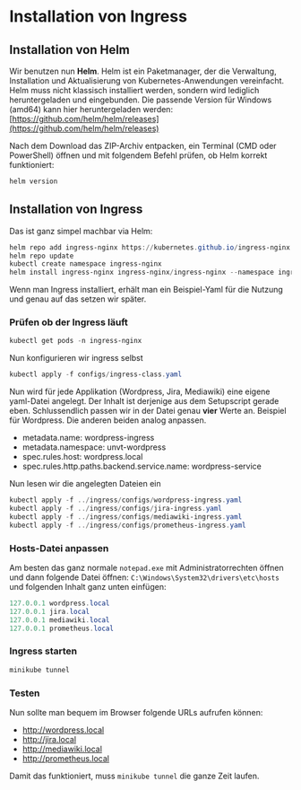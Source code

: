 # Installation von Ingress

## Installation von Helm

Wir benutzen nun **Helm**. Helm ist ein Paketmanager, der die Verwaltung, Installation und Aktualisierung von Kubernetes-Anwendungen vereinfacht. Helm muss nicht klassisch installiert werden, sondern wird lediglich heruntergeladen und eingebunden. Die passende Version für Windows (amd64) kann hier heruntergeladen werden:  [https://github.com/helm/helm/releases](https://github.com/helm/helm/releases)

Nach dem Download das ZIP-Archiv entpacken, ein Terminal (CMD oder PowerShell) öffnen und mit folgendem Befehl prüfen, ob Helm korrekt funktioniert:

```powershell
helm version
```

## Installation von Ingress

Das ist ganz simpel machbar via Helm:
```powershell
helm repo add ingress-nginx https://kubernetes.github.io/ingress-nginx
helm repo update
kubectl create namespace ingress-nginx
helm install ingress-nginx ingress-nginx/ingress-nginx --namespace ingress-nginx
```
Wenn man Ingress installiert, erhält man ein Beispiel-Yaml für die Nutzung und genau auf das setzen wir später.

### Prüfen ob der Ingress läuft
```powershell
kubectl get pods -n ingress-nginx
```

Nun konfigurieren wir ingress selbst
```powershell
kubectl apply -f configs/ingress-class.yaml
```

Nun wird für jede Applikation (Wordpress, Jira, Mediawiki) eine eigene yaml-Datei angelegt. Der Inhalt ist derjenige aus dem Setupscript gerade eben. Schlussendlich passen wir in der Datei genau **vier** Werte an. Beispiel für Wordpress. Die anderen beiden analog anpassen.
- metadata.name: wordpress-ingress
- metadata.namespace: unvt-wordpress
- spec.rules.host: wordpress.local
- spec.rules.http.paths.backend.service.name: wordpress-service

Nun lesen wir die angelegten Dateien ein
```powershell
kubectl apply -f ../ingress/configs/wordpress-ingress.yaml
kubectl apply -f ../ingress/configs/jira-ingress.yaml
kubectl apply -f ../ingress/configs/mediawiki-ingress.yaml
kubectl apply -f ../ingress/configs/prometheus-ingress.yaml
```

### Hosts-Datei anpassen

Am besten das ganz normale `notepad.exe` mit Administratorrechten öffnen und dann folgende Datei öffnen:
`C:\Windows\System32\drivers\etc\hosts` und folgenden Inhalt ganz unten einfügen:
```powershell
127.0.0.1 wordpress.local
127.0.0.1 jira.local
127.0.0.1 mediawiki.local
127.0.0.1 prometheus.local
```

### Ingress starten
```powershell
minikube tunnel
```

### Testen
Nun sollte man bequem im Browser folgende URLs aufrufen können:
- http://wordpress.local
- http://jira.local
- http://mediawiki.local
- http://prometheus.local

Damit das funktioniert, muss `minikube tunnel` die ganze Zeit laufen.
